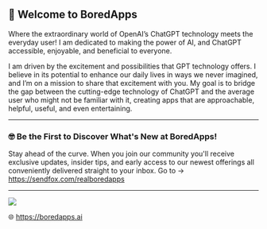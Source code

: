 

## 🎉 Welcome to BoredApps
Where the extraordinary world of OpenAI’s ChatGPT technology meets the everyday user! I am dedicated to making the power of AI, and ChatGPT accessible, enjoyable, and beneficial to everyone.

I am driven by the excitement and possibilities that GPT technology offers. I believe in its potential to enhance our daily lives in ways we never imagined, and I’m on a mission to share that excitement with you. My goal is to bridge the gap between the cutting-edge technology of ChatGPT and the average user who might not be familiar with it, creating apps that are approachable, helpful, useful, and even entertaining.
<hr>

### 🤓 Be the First to Discover What's New at BoredApps!
Stay ahead of the curve. When you join our community you'll receive exclusive updates, insider tips, and early access to our newest offerings all conveniently delivered straight to your inbox. Go to -> https://sendfox.com/realboredapps 

<hr>

[![](https://boredapps.ai/wp-content/uploads/2023/11/video_screenshot.png)](https://www.youtube.com/watch?v=7BHdKhKqa1w)


🌐 https://boredapps.ai





<!---
BoredApps/BoredApps is a ✨ special ✨ repository because its `README.md` (this file) appears on your GitHub profile.
You can click the Preview link to take a look at your changes.
--->

